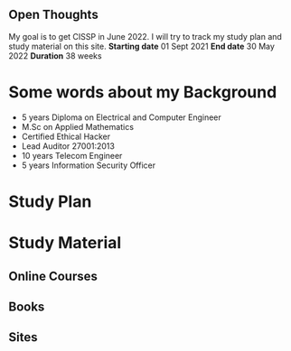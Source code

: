 ## Open Thoughts

My goal is to get CISSP in June 2022. I will try to track my study plan and study material on this site.
**Starting date** 01 Sept 2021
**End date** 30 May 2022
**Duration** 38 weeks 

# Some words about my Background
- 5 years Diploma on Electrical and Computer Engineer
- M.Sc on Applied Mathematics
- Certified Ethical Hacker
- Lead Auditor 27001:2013
- 10 years Telecom Engineer
- 5 years Information Security Officer

# Study Plan


# Study Material
## Online Courses

## Books

## Sites
